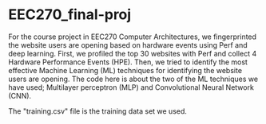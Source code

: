 # EEC270_final-proj

For the course project in EEC270 Computer Architectures, we fingerprinted the website users are opening based on hardware events using Perf and deep learning. First, we profiled the top 30 websites with Perf and collect 4 Hardware Performance Events (HPE). Then, we tried to identify the most effective Machine Learning (ML) techniques for identifying the website users are opening. The code here is about the two of the ML techniques we have used; Multilayer perceptron (MLP) and Convolutional Neural Network (CNN). 

The "training.csv" file is the training data set we used.
